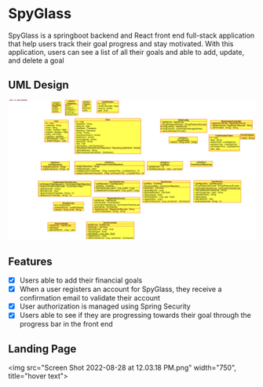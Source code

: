 # SpyGlass
SpyGlass is a springboot backend and React front end full-stack application that help users track their goal progress and stay motivated. With this application, users can see a list of all their goals and able to add, update, and delete a goal

## UML Design
<img src="Screen Shot 2022-08-28 at 11.52.24 AM.png" width="750" title="hover text">

## Features
- [x] Users able to add their financial goals
- [x] When a user registers an account for SpyGlass, they receive a confirmation email to validate their account
- [x] User authorization is managed using Spring Security
- [x] Users able to see if they are progressing towards their goal through the progress bar in the front end

## Landing Page
<img src="Screen Shot 2022-08-28 at 12.03.18 PM.png" width="750", title="hover text">
